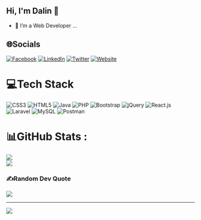 ## Hi, I'm Dalin 👋

- 🔭 I’m a Web Developer ...


## 🌐Socials
[![Facebook](https://img.shields.io/badge/Facebook-%231877F2.svg?logo=Facebook&logoColor=white)](https://facebook.com/dalin07) [![LinkedIn](https://img.shields.io/badge/LinkedIn-%230077B5.svg?logo=linkedin&logoColor=white)](https://linkedin.com/in/dach-dalin-4889a2338) [![Twitter](https://img.shields.io/badge/Twitter-%231DA1F2.svg?logo=Twitter&logoColor=white)](https://twitter.com/DaLin56224670) [![Website](https://img.shields.io/badge/Website-%231DA1F2.svg?logo=Website&logoColor=white)](https://www.portfolio.dachdalin.website)

# 💻Tech Stack
![CSS3](https://img.shields.io/badge/css3-%231572B6.svg?style=for-the-badge&logo=css3&logoColor=white) ![HTML5](https://img.shields.io/badge/html5-%23E34F26.svg?style=for-the-badge&logo=html5&logoColor=white) ![Java](https://img.shields.io/badge/java-%23ED8B00.svg?style=for-the-badge&logo=java&logoColor=white) ![PHP](https://img.shields.io/badge/php-%23777BB4.svg?style=for-the-badge&logo=php&logoColor=white) ![Bootstrap](https://img.shields.io/badge/bootstrap-%23563D7C.svg?style=for-the-badge&logo=bootstrap&logoColor=white) ![jQuery](https://img.shields.io/badge/jquery-%230769AD.svg?style=for-the-badge&logo=jquery&logoColor=white) ![React.js](https://img.shields.io/badge/reactjs-%2335495e.svg?style=for-the-badge&logo=reactdotjs&logoColor=%234FC08D) ![Laravel](https://img.shields.io/badge/laravel-%23FF2D20.svg?style=for-the-badge&logo=laravel&logoColor=white) ![MySQL](https://img.shields.io/badge/mysql-%2300f.svg?style=for-the-badge&logo=mysql&logoColor=white) ![Postman](https://img.shields.io/badge/Postman-FF6C37?style=for-the-badge&logo=postman&logoColor=white) 
# 📊GitHub Stats :
![](https://github-readme-stats.vercel.app/api?username=dachdalin&theme=tokyonight&hide_border=false&include_all_commits=false&count_private=true)<br/>
![](https://github-readme-stats.vercel.app/api/top-langs/?username=dachdalin&theme=tokyonight&hide_border=false&include_all_commits=false&count_private=true&layout=compact)

### ✍️Random Dev Quote
![](https://quotes-github-readme.vercel.app/api?type=horizontal&theme=radical)

---
![](https://komarev.com/ghpvc/?username=your-github-dachdalin&style=flat&color=brightgreen&abbreviated=true)

